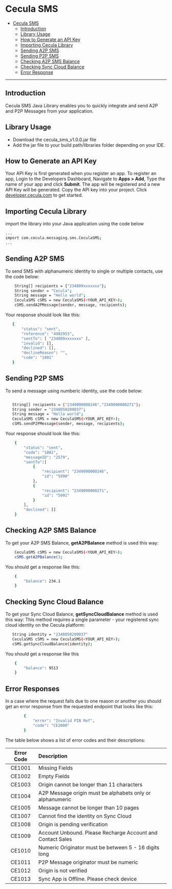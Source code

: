 # Cecula SMS

- [Cecula SMS](#cecula-sms)
  - [Introduction](#introduction)
  - [Library Usage](#library-usage)
  - [How to Generate an API Key](#how-to-generate-an-api-key)
  - [Importing Cecula Library](#importing-cecula-library)
  - [Sending A2P SMS](#sending-a2p-sms)
  - [Sending P2P SMS](#sending-p2p-sms)
  - [Checking A2P SMS Balance](#checking-a2p-sms-balance)
  - [Checking Sync Cloud Balance](#checking-sync-cloud-balance)
  - [Error Response](#error-responses)

----------

## Introduction

Cecula SMS Java Library enables you to quickly integrate and send A2P and P2P Messages from your application.

## Library Usage

 * Download the cecula_sms_v1.0.0.jar file
 * Add the jar file to your build path/libraries folder depending on your IDE.
 
  

## How to Generate an API Key

Your API Key is first generated when you register an app. To register an app,
Login to the Developers Dashboard, Navigate to __Apps > Add__, Type the name of your app and click **Submit**. The app will be registered and a new API Key will be generated. Copy the API key into your project.
Click [developer.cecula.com](https://developer.cecula.com/docs/introduction/generating-api-key) to get started.

## Importing Cecula Library

import the library into your Java application using the code below
```sh
...
import com.cecula.messaging.sms.CeculaSMS;
...
```

## Sending A2P SMS

To send SMS with alphanumeric identity to single or multiple contacts, use the code below:
```sh
    String[] recipients = {"234809xxxxxxx"};
    String sender = "Cecula";
    String message = "Hello world";
    CeculaSMS cSMS = new CeculaSMS(<YOUR_API_KEY>);
    cSMS.sendA2PMessage(sender, message, recipients);
```
Your response should look like this:
 ```sh
    {
        "status": "sent",
        "reference": "4982953",
        "sentTo": [ "234809xxxxxxx" ],
        "invalid": [],
        "declined": [],
        "declineReason": "",
        "code": "1801"
    }
```

## Sending P2P SMS

To send a message using numberic identity, use the code below:
 ```sh
 
    String[] recipients = {"2349090000246","2349090000271"};
    String sender = "2348050209037";
    String message = "Hello world";
    CeculaSMS cSMS = new CeculaSMS(<YOUR_API_KEY>);
    cSMS.sendP2PMessage(sender, message, recipients);
```
Your response should look like this:
```sh
    {
        "status": "sent",
        "code": "1801",
        "messageID": "2579",
        "sentTo":[
            {
                "recipient": "2349090000246",
                "id": "5990"
            },
            {
                "recipient": "2349090000271",
                "id": "5991"
            }
        ],
        "declined": []
    }
```

## Checking A2P SMS Balance

To get your A2P SMS Balance, __getA2PBalance__ method is used this way:
```sh
    CeculaSMS cSMS = new CeculaSMS(<YOUR_API_KEY>);
    cSMS.getA2PBalance();
```

You should get a response like this:
```sh
    {
        "balance": 234.1
    }
```

## Checking Sync Cloud Balance

To get your Sync Cloud Balance, __getSyncCloudBalance__ method is used this way:
This method requires a single parameter - your registered sync cloud identity on the Cecula platform:
```sh
   String identity = "2348050209037"
   CeculaSMS cSMS = new CeculaSMS(<YOUR_API_KEY>);
   cSMS.getSyncCloudBalance(identity);
```
You should get a response like this
```sh
    {
        "balance": 9513
    }
```

## Error Responses

In a case where the request fails due to one reason or another you should get an error response from the requested endpoint that looks like this:
```sh
        {
            "error": "Invalid PIN Ref",
            "code": "CE2000"
        }
```
The table below shows a list of error codes and their descriptions:

| Error Code | Description     |
|:---------:| :--------------|
| CE1001	| Missing Fields |
| CE1002	| Empty Fields |
| CE1003	| Origin cannot be longer than 11 characters |
| CE1004	| A2P Message origin must be alphabets only or alphanumeric |
| CE1005	| Message cannot be longer than 10 pages |
| CE1007	| Cannot find the identity on Sync Cloud |
| CE1008	| Origin is pending verification |
| CE1009	| Account Unbound. Please Recharge Account and Contact Sales |
| CE1010	| Numeric Originator must be between 5 - 16 digits long |
| CE1011	| P2P Message originator must be numeric |
| CE1012	| Origin is not verified |
| CE1013	| Sync App is Offline. Please check device |
